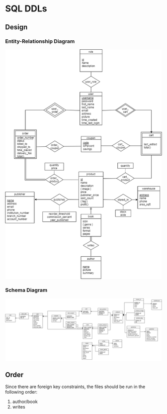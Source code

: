 # SQL DDLs
## Design
### Entity-Relationship Diagram
![ER diagram for the database behind this app](./images/erDiagram.png)

### Schema Diagram
![Schema diagram for the database behind this app](./images/schemaDiagram.png)

## Order
Since there are foreign key constraints, the files should be run in the following order:
1. author/book
2. writes

